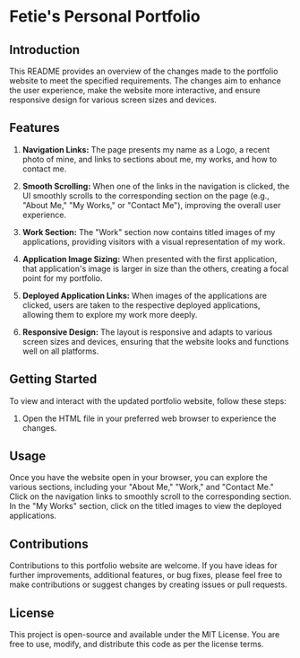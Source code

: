 # Fetie's Personal Portfolio

## Introduction

This README provides an overview of the changes made to the portfolio website to meet the specified requirements. The changes aim to enhance the user experience, make the website more interactive, and ensure responsive design for various screen sizes and devices.

## Features

1. **Navigation Links:** The page presents my name as a Logo, a recent photo of mine, and links to sections about me, my works, and how to contact me.

2. **Smooth Scrolling:** When one of the links in the navigation is clicked, the UI smoothly scrolls to the corresponding section on the page (e.g., "About Me," "My Works," or "Contact Me"), improving the overall user experience.

3. **Work Section:** The "Work" section now contains titled images of my applications, providing visitors with a visual representation of my work.

4. **Application Image Sizing:** When presented with the first application, that application's image is larger in size than the others, creating a focal point for my portfolio.

5. **Deployed Application Links:** When images of the applications are clicked, users are taken to the respective deployed applications, allowing them to explore my work more deeply.

6. **Responsive Design:** The layout is responsive and adapts to various screen sizes and devices, ensuring that the website looks and functions well on all platforms.

## Getting Started

To view and interact with the updated portfolio website, follow these steps:

1. Open the HTML file in your preferred web browser to experience the changes.

## Usage

Once you have the website open in your browser, you can explore the various sections, including your "About Me," "Work," and "Contact Me." Click on the navigation links to smoothly scroll to the corresponding section. In the "My Works" section, click on the titled images to view the deployed applications.

## Contributions

Contributions to this portfolio website are welcome. If you have ideas for further improvements, additional features, or bug fixes, please feel free to make contributions or suggest changes by creating issues or pull requests.

## License

This project is open-source and available under the MIT License. You are free to use, modify, and distribute this code as per the license terms.
